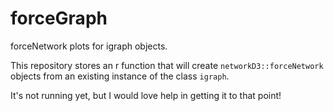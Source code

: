 # forceGraph
forceNetwork plots for igraph objects.


This repository stores an r function that will create `networkD3::forceNetwork` objects from an existing instance of the class `igraph`.

It's not running yet, but I would love help in getting it to that point!
